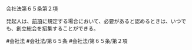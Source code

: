 会社法第６５条第２項

発起人は、[前項](会社法＿＿＿＿第６５条第１項)に規定する場合において、必要があると認めるときは、いつでも、創立総会を招集することができる。

#会社法
#会社法/第６５条
#会社法/第６５条/第２項
